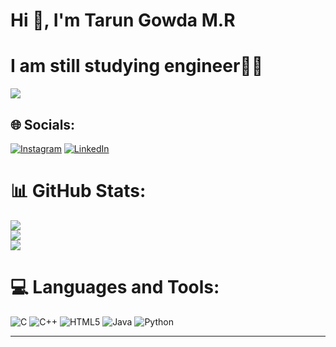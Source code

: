 # Hi 👋, I'm Tarun Gowda M.R 

# I am still studying engineer🧑‍💻

[![](https://visitcount.itsvg.in/api?id=Tarungowda2003&icon=0&color=12)](https://visitcount.itsvg.in)


## 🌐 Socials:
[![Instagram](https://img.shields.io/badge/Instagram-%23E4405F.svg?logo=Instagram&logoColor=white)](https://instagram.com/tarungowdaa_26) [![LinkedIn](https://img.shields.io/badge/LinkedIn-%230077B5.svg?logo=linkedin&logoColor=white)](https://linkedin.com/in/TarunGowdaM.R) 


# 📊 GitHub Stats:
![](https://github-readme-stats.vercel.app/api?username=Tarungowda2003&theme=default&hide_border=true&include_all_commits=true&count_private=true)<br/>
![](https://github-readme-streak-stats.herokuapp.com/?user=Tarungowda2003&theme=default&hide_border=true)<br/>
![](https://github-readme-stats.vercel.app/api/top-langs/?username=Tarungowda2003&theme=default&hide_border=true&include_all_commits=true&count_private=true&layout=compact)

# 💻 Languages and Tools:
![C](https://img.shields.io/badge/c-%2300599C.svg?style=flat&logo=c&logoColor=white) ![C++](https://img.shields.io/badge/c++-%2300599C.svg?style=flat&logo=c%2B%2B&logoColor=white) ![HTML5](https://img.shields.io/badge/html5-%23E34F26.svg?style=flat&logo=html5&logoColor=white) ![Java](https://img.shields.io/badge/java-%23ED8B00.svg?style=flat&logo=openjdk&logoColor=white) ![Python](https://img.shields.io/badge/python-3670A0?style=flat&logo=python&logoColor=ffdd54)

---

<!-- Proudly created with GPRM ( https://gprm.itsvg.in ) -->

